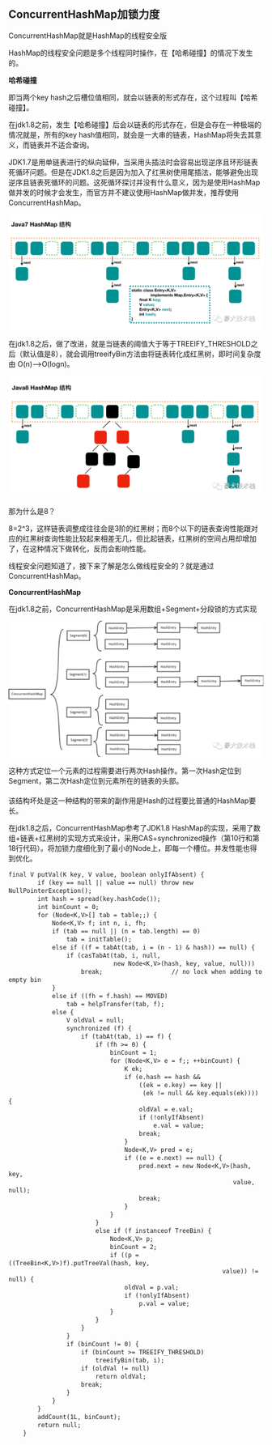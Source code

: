 ## ConcurrentHashMap加锁力度

ConcurrentHashMap就是HashMap的线程安全版

HashMap的线程安全问题是多个线程同时操作，在【哈希碰撞】的情况下发生的。



**哈希碰撞**

即当两个key hash之后槽位值相同，就会以链表的形式存在，这个过程叫【哈希碰撞】。

在jdk1.8之前，发生【哈希碰撞】后会以链表的形式存在，但是会存在一种极端的情况就是，所有的key hash值相同，就会是一大串的链表，HashMap将失去其意义，而链表并不适合查询。



JDK1.7是用单链表进行的纵向延伸，当采用头插法时会容易出现逆序且环形链表死循环问题。但是在JDK1.8之后是因为加入了红黑树使用尾插法，能够避免出现逆序且链表死循环的问题。这死循环探讨并没有什么意义，因为是使用HashMap做并发的时候才会发生，而官方并不建议使用HashMap做并发，推荐使用ConcurrentHashMap。



![java7HashMap](../images/java7HashMap.png)



在jdk1.8之后，做了改进，就是当链表的阈值大于等于TREEIFY_THRESHOLD之后（默认值是8），就会调用treeifyBin方法由将链表转化成红黑树，即时间复杂度由 O(n)——>O(logn)。

![java8HashMap](../images/java8HashMap.png)

那为什么是8？

8=2^3，这样链表调整成往往会是3阶的红黑树；而8个以下的链表查询性能跟对应的红黑树查询性能比较起来相差无几，但比起链表，红黑树的空间占用却增加了，在这种情况下做转化，反而会影响性能。

线程安全问题知道了，接下来了解是怎么做线程安全的？就是通过ConcurrentHashMap。



**ConcurrentHashMap**

在jdk1.8之前，ConcurrentHashMap是采用数组+Segment+分段锁的方式实现

![comsurrentHashMapSegment](../images/comsurrentHashMapSegment.png)

这种方式定位一个元素的过程需要进行两次Hash操作。第一次Hash定位到Segment，第二次Hash定位到元素所在的链表的头部。

#### 

该结构坏处是这一种结构的带来的副作用是Hash的过程要比普通的HashMap要长。



在jdk1.8之后，ConcurrentHashMap参考了JDK1.8 HashMap的实现，采用了数组+链表+红黑树的实现方式来设计，采用CAS+synchronized操作（第10行和第18行代码）。将加锁力度细化到了最小的Node上，即每一个槽位。并发性能也得到优化。

```
final V putVal(K key, V value, boolean onlyIfAbsent) {
        if (key == null || value == null) throw new NullPointerException();
        int hash = spread(key.hashCode());
        int binCount = 0;
        for (Node<K,V>[] tab = table;;) {
            Node<K,V> f; int n, i, fh;
            if (tab == null || (n = tab.length) == 0)
                tab = initTable();
            else if ((f = tabAt(tab, i = (n - 1) & hash)) == null) {
                if (casTabAt(tab, i, null,
                             new Node<K,V>(hash, key, value, null)))
                    break;                   // no lock when adding to empty bin
            }
            else if ((fh = f.hash) == MOVED)
                tab = helpTransfer(tab, f);
            else {
                V oldVal = null;
                synchronized (f) {
                    if (tabAt(tab, i) == f) {
                        if (fh >= 0) {
                            binCount = 1;
                            for (Node<K,V> e = f;; ++binCount) {
                                K ek;
                                if (e.hash == hash &&
                                    ((ek = e.key) == key ||
                                     (ek != null && key.equals(ek)))) {
                                    oldVal = e.val;
                                    if (!onlyIfAbsent)
                                        e.val = value;
                                    break;
                                }
                                Node<K,V> pred = e;
                                if ((e = e.next) == null) {
                                    pred.next = new Node<K,V>(hash, key,
                                                              value, null);
                                    break;
                                }
                            }
                        }
                        else if (f instanceof TreeBin) {
                            Node<K,V> p;
                            binCount = 2;
                            if ((p = ((TreeBin<K,V>)f).putTreeVal(hash, key,
                                                           value)) != null) {
                                oldVal = p.val;
                                if (!onlyIfAbsent)
                                    p.val = value;
                            }
                        }
                    }
                }
                if (binCount != 0) {
                    if (binCount >= TREEIFY_THRESHOLD)
                        treeifyBin(tab, i);
                    if (oldVal != null)
                        return oldVal;
                    break;
                }
            }
        }
        addCount(1L, binCount);
        return null;
    }
```

